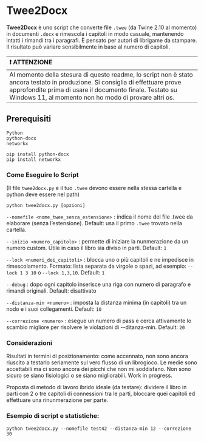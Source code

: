 # Twee2Docx


**Twee2Docx** è uno script che converte file `.twee` (da Twine 2.10 al momento) in documenti `.docx` e rimescola i capitoli in modo casuale, mantenendo intatti i rimandi tra i paragrafi. È pensato per autori di librigame da stampare. Il risultato può variare sensibilmente in base al numero di capitoli.

| :exclamation: ATTENZIONE          |
|:---------------------------|
| Al momento della stesura di questo readme, lo script non è stato ancora testato in produzione. Si consiglia di effettuare prove approfondite prima di usare il documento finale. Testato su Windows 11, al momento non ho modo di provare altri os.      |

## Prerequisiti

`Python`  
`python-docx`  
`networkx`  

```
pip install python-docx
pip install networkx
```

### Come Eseguire lo Script

(Il file `twee2docx.py` e il tuo `.twee` devono essere nella stessa cartella e python deve essere nel path)
```
python twee2docx.py [opzioni]
```

`--nomefile <nome_twee_senza_estensione>` : indica il nome del file .twee da elaborare (senza l’estensione). Default: usa il primo `.twee` trovato nella cartella.

`--inizio <numero_capitolo>` : permette di iniziare la nunmerazione da un numero custom. Utile in caso il libro sia diviso in parti. Default: `1`

`--lock <numeri_dei_capitoli>` : blocca uno o più capitoli e ne impedisce in rimescolamento. Formato: lista separata da virgole o spazi, ad esempio: `--lock 1 3 10` o `--lock 1,3,10`. Default: `1`

`--debug` : dopo ogni capitolo inserisce una riga con numero di paragrafo e rimandi originali. Default: disattivato

`--distanza-min <numero>` : imposta la distanza minima (in capitoli) tra un nodo e i suoi collegamenti. Default: `10`

`--correzione <numero>`        : esegue un numero di pass e cerca attivamente lo scambio migliore per risolvere le violazioni di --ditanza-min. Default: `20`

### Considerazioni

Risultati in termini di posizionamento: come accennato, non sono ancora riuscito a testarlo seriamente sul vero flusso di un librogioco. Le medie sono accettabili ma ci sono ancora dei picchi che non mi soddisfano. Non sono sicuro se siano fisiologici o se siano migliorabili. Work in progress.

Proposta di metodo di lavoro ibrido ideale (da testare): dividere il libro in parti con 2 o tre capitoli di connessioni tra le parti, bloccare quei capitoli ed effettuare una rinunmerazione per parte.

### Esempio di script e statistiche:
```
python twee2docx.py --nomefile test42 --distanza-min 12 --correzione 30
```

